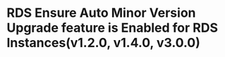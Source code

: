 # RDS Ensure Auto Minor Version Upgrade feature is Enabled for RDS Instances(v1.2.0, v1.4.0, v3.0.0)
